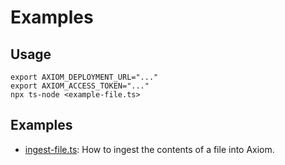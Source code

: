 # Examples

## Usage

```shell
export AXIOM_DEPLOYMENT_URL="..."
export AXIOM_ACCESS_TOKEN="..."
npx ts-node <example-file.ts>
```

## Examples

* [ingest-file.ts](ingest-file.ts): How to ingest the contents of a file into
  Axiom.
